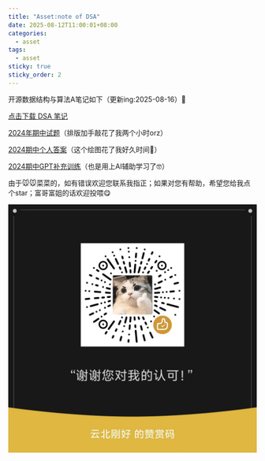 ```yaml
---
title: "Asset:note of DSA"
date: 2025-08-12T11:00:01+08:00
categories: 
  - asset
tags:
  - asset
sticky: true
sticky_order: 2
---
```


开源数据结构与算法A笔记如下（更新ing:2025-08-16）🥰

[点击下载 DSA 笔记](/_pdfs/SSAnote.pdf)

[2024年期中试题](/_pdfs/SSA-midterm-examination.pdf)（排版加手敲花了我两个小时orz）

[2024期中个人答案](/_pdfs/2024-DSA-期中-个人解答.pdf)（这个绘图花了我好久时间🥲）

[2024期中GPT补充训练](/_pdfs/2024DSA期中-GPT针对性训练.pdf)（也是用上AI辅助学习了🤓）

由于🐭🐭菜菜的，如有错误欢迎您联系我指正；如果对您有帮助，希望您给我点个star；富哥富姐的话欢迎投喂😋

![](/assets/images/赞赏码.jpg)


